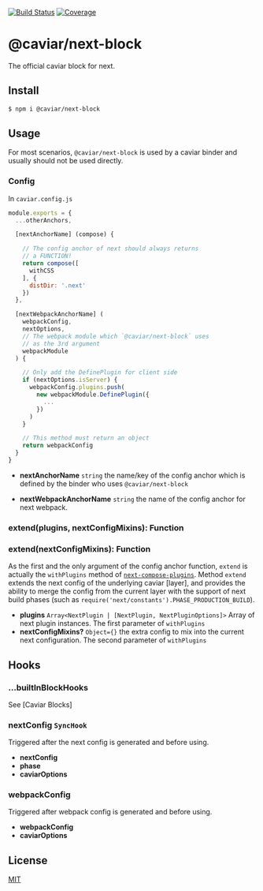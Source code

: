 [![Build Status](https://travis-ci.org/caviarjs/next-block.svg?branch=master)](https://travis-ci.org/caviarjs/next-block)
[![Coverage](https://codecov.io/gh/caviarjs/next-block/branch/master/graph/badge.svg)](https://codecov.io/gh/caviarjs/next-block)
<!-- optional appveyor tst
[![Windows Build Status](https://ci.appveyor.com/api/projects/status/github/caviarjs/next-block?branch=master&svg=true)](https://ci.appveyor.com/project/caviarjs/next-block)
-->
<!-- optional npm version
[![NPM version](https://badge.fury.io/js/@caviar/next-block.svg)](http://badge.fury.io/js/@caviar/next-block)
-->
<!-- optional npm downloads
[![npm module downloads per month](http://img.shields.io/npm/dm/@caviar/next-block.svg)](https://www.npmjs.org/package/@caviar/next-block)
-->
<!-- optional dependency status
[![Dependency Status](https://david-dm.org/caviarjs/next-block.svg)](https://david-dm.org/caviarjs/next-block)
-->

# @caviar/next-block

The official caviar block for next.

## Install

```sh
$ npm i @caviar/next-block
```

## Usage

For most scenarios, `@caviar/next-block` is used by a caviar binder and usually should not be used directly.

### Config

In `caviar.config.js`

```js
module.exports = {
  ...otherAnchors,

  [nextAnchorName] (compose) {

    // The config anchor of next should always returns
    // a FUNCTION!
    return compose([
      withCSS
    ], {
      distDir: '.next'
    })
  },

  [nextWebpackAnchorName] (
    webpackConfig,
    nextOptions,
    // The webpack module which `@caviar/next-block` uses
    // as the 3rd argument
    webpackModule
  ) {

    // Only add the DefinePlugin for client side
    if (nextOptions.isServer) {
      webpackConfig.plugins.push(
        new webpackModule.DefinePlugin({
          ...
        })
      )
    }

    // This method must return an object
    return webpackConfig
  }
}
```

- **nextAnchorName** `string` the name/key of the config anchor which is defined by the binder who uses `@caviar/next-block`

- **nextWebpackAnchorName** `string` the name of the config anchor for next webpack.

### extend(plugins, nextConfigMixins): Function
### extend(nextConfigMixins): Function

As the first and the only argument of the config anchor function, `extend` is actually the `withPlugins` method of [`next-compose-plugins`](https://www.npmjs.com/package/next-compose-plugins). Method `extend` extends the next config of the underlying caviar [layer], and provides the ability to merge the config from the current layer with the support of next build phases (such as `require('next/constants').PHASE_PRODUCTION_BUILD`).

- **plugins** `Array<NextPlugin | [NextPlugin, NextPluginOptions]>` Array of next plugin instances. The first parameter of `withPlugins`
- **nextConfigMixins?** `Object={}` the extra config to mix into the current next configuration. The second parameter of `withPlugins`

## Hooks

### ...builtInBlockHooks

See [Caviar Blocks]

### nextConfig `SyncHook`

Triggered after the next config is generated and before using.

- **nextConfig**
- **phase**
- **caviarOptions**

### webpackConfig

Triggered after webpack config is generated and before using.

- **webpackConfig**
- **caviarOptions**

## License

[MIT](LICENSE)
